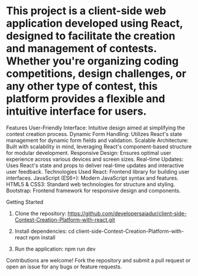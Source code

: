 <h1>This project is a client-side web application developed using React, designed to facilitate the creation and management of contests. Whether you're organizing coding competitions, design challenges, or any other type of contest, this platform provides a flexible and intuitive interface for users.</h1>

Features
User-Friendly Interface: Intuitive design aimed at simplifying the contest creation process.
Dynamic Form Handling: Utilizes React's state management for dynamic form fields and validation.
Scalable Architecture: Built with scalability in mind, leveraging React's component-based structure for modular development.
Responsive Design: Ensures optimal user experience across various devices and screen sizes.
Real-time Updates: Uses React's state and props to deliver real-time updates and interactive user feedback.
Technologies Used
React: Frontend library for building user interfaces.
JavaScript (ES6+): Modern JavaScript syntax and features.
HTML5 & CSS3: Standard web technologies for structure and styling.
Bootstrap: Frontend framework for responsive design and components.

Getting Started
1. Clone the repository: https://github.com/developersajadur/client-side-Contest-Creation-Platform-with-react.git

2. Install dependencies:
cd client-side-Contest-Creation-Platform-with-react
npm install

3. Run the application: 
npm run dev

Contributions are welcome! Fork the repository and submit a pull request or open an issue for any bugs or feature requests.
